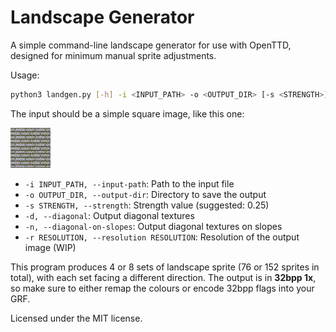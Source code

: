 # Landscape Generator

A simple command-line landscape generator for use with OpenTTD, designed for minimum manual sprite adjustments.

Usage:

```sh
python3 landgen.py [-h] -i <INPUT_PATH> -o <OUTPUT_DIR> [-s <STRENGTH>] [-d] [-n] [-r <RESOLUTION>]
```

The input should be a simple square image, like this one:

![input image](./test.png)

- `-i INPUT_PATH, --input-path`: Path to the input file
- `-o OUTPUT_DIR, --output-dir`: Directory to save the output
- `-s STRENGTH, --strength`: Strength value (suggested: 0.25)
- `-d, --diagonal`: Output diagonal textures
- `-n, --diagonal-on-slopes`: Output diagonal textures on slopes
- `-r RESOLUTION, --resolution RESOLUTION`: Resolution of the output image (WIP)

This program produces 4 or 8 sets of landscape sprite (76 or 152 sprites in total), with each set facing a different direction.
The output is in **32bpp 1x**, so make sure to either remap the colours or encode 32bpp flags into your GRF.

Licensed under the MIT license.
